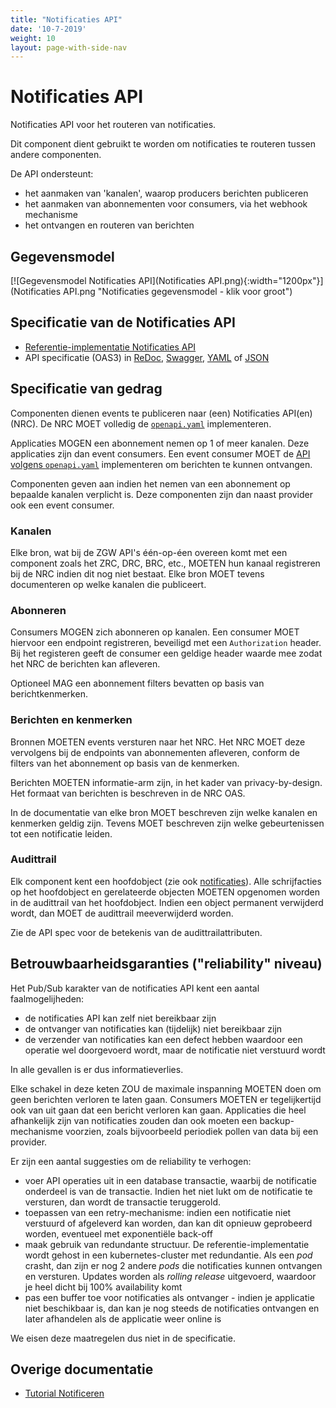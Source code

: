 ```yaml
---
title: "Notificaties API"
date: '10-7-2019'
weight: 10
layout: page-with-side-nav
---
```

# Notificaties API

Notificaties API voor het routeren van notificaties.

Dit component dient gebruikt te worden om notificaties te routeren tussen
andere componenten.

De API ondersteunt:

* het aanmaken van 'kanalen', waarop producers berichten publiceren
* het aanmaken van abonnementen voor consumers, via het webhook mechanisme
* het ontvangen en routeren van berichten


## Gegevensmodel

[![Gegevensmodel Notificaties API](Notificaties API.png){:width="1200px"}](Notificaties API.png "Notificaties gegevensmodel - klik voor groot")


## Specificatie van de Notificaties API

* [Referentie-implementatie Notificaties API](https://notificaties-api.vng.cloud)
* API specificatie (OAS3) in
  [ReDoc][notificaties-1.0.0-redoc],
  [Swagger][notificaties-1.0.0-swagger],
  [YAML](https://notificaties-api.vng.cloud/api/v1/schema/openapi.yaml) of
  [JSON](https://notificaties-api.vng.cloud/api/v1/schema/openapi.json)

[notificaties-1.0.0-redoc]: redoc-1.0.0
[notificaties-1.0.0-swagger]: swagger-ui-1.0.0

## Specificatie van gedrag

Componenten dienen events te publiceren naar (een)
Notificaties API(en) (NRC). De NRC MOET volledig de
[`openapi.yaml`](https://notificaties-api.vng.cloud/api/v1/schema/openapi.yaml) implementeren.

Applicaties MOGEN een abonnement nemen op 1 of meer kanalen. Deze applicaties
zijn dan event consumers. Een event consumer MOET de
[API volgens `openapi.yaml`](../../../api-specificatie/nrc/consumer-api/openapi.yaml)
implementeren om berichten te kunnen ontvangen.

Componenten geven aan indien het nemen van een abonnement op bepaalde kanalen
verplicht is. Deze componenten zijn dan naast provider ook een event consumer.

### Kanalen

Elke bron, wat bij de ZGW API's één-op-éen overeen komt met een component
zoals het ZRC, DRC, BRC, etc., MOETEN hun kanaal registreren bij de NRC indien
dit nog niet bestaat. Elke bron MOET tevens documenteren op welke kanalen die
publiceert.

### Abonneren

Consumers MOGEN zich abonneren op kanalen. Een consumer MOET hiervoor een
endpoint registreren, beveiligd met een `Authorization` header. Bij het
registeren geeft de consumer een geldige header waarde mee zodat het NRC de
berichten kan afleveren.

Optioneel MAG een abonnement filters bevatten op basis van berichtkenmerken.

### Berichten en kenmerken

Bronnen MOETEN events versturen naar het NRC. Het NRC MOET deze vervolgens
bij de endpoints van abonnementen afleveren, conform de filters van het
abonnement op basis van de kenmerken.

Berichten MOETEN informatie-arm zijn, in het kader van privacy-by-design. Het
formaat van berichten is beschreven in de NRC OAS.

In de documentatie van elke bron MOET beschreven zijn welke kanalen en
kenmerken geldig zijn. Tevens MOET beschreven zijn welke gebeurtenissen tot
een notificatie leiden.


### Audittrail

Elk component kent een hoofdobject (zie ook [notificaties](#notificaties)).
Alle schrijfacties op het hoofdobject en gerelateerde objecten MOETEN opgenomen
worden in de audittrail van het hoofdobject. Indien een object permanent
verwijderd wordt, dan MOET de audittrail meeverwijderd worden.

Zie de API spec voor de betekenis van de audittrailattributen.

## Betrouwbaarheidsgaranties ("reliability" niveau)

Het Pub/Sub karakter van de notificaties API kent een aantal faalmogelijheden:

* de notificaties API kan zelf niet bereikbaar zijn
* de ontvanger van notificaties kan (tijdelijk) niet bereikbaar zijn
* de verzender van notificaties kan een defect hebben waardoor een operatie wel
  doorgevoerd wordt, maar de notificatie niet verstuurd wordt

In alle gevallen is er dus informatieverlies.

Elke schakel in deze keten ZOU de maximale inspanning MOETEN doen om geen
berichten verloren te laten gaan. Consumers MOETEN er tegelijkertijd ook van
uit gaan dat een bericht verloren kan gaan. Applicaties die heel afhankelijk
zijn van notificaties zouden dan ook moeten een backup-mechanisme voorzien,
zoals bijvoorbeeld periodiek pollen van data bij een provider.

Er zijn een aantal suggesties om de reliability te verhogen:

* voer API operaties uit in een database transactie, waarbij de notificatie
  onderdeel is van de transactie. Indien het niet lukt om de notificatie te
  versturen, dan wordt de transactie teruggerold.
* toepassen van een retry-mechanisme: indien een notificatie niet verstuurd of
  afgeleverd kan worden, dan kan dit opnieuw geprobeerd worden, eventueel met
  exponentiële back-off
* maak gebruik van redundante structuur. De referentie-implementatie wordt
  gehost in een kubernetes-cluster met redundantie. Als een _pod_ crasht, dan
  zijn er nog 2 andere _pods_ die notificaties kunnen ontvangen en versturen.
  Updates worden als _rolling release_ uitgevoerd, waardoor je heel dicht bij
  100% availability komt
* pas een buffer toe voor notificaties als ontvanger - indien je applicatie
  niet beschikbaar is, dan kan je nog steeds de notificaties ontvangen en later
  afhandelen als de applicatie weer online is

We eisen deze maatregelen dus niet in de specificatie.


## Overige documentatie

* [Tutorial Notificeren](../../ontwikkelaars/handleidingen-en-tutorials/notificeren)
